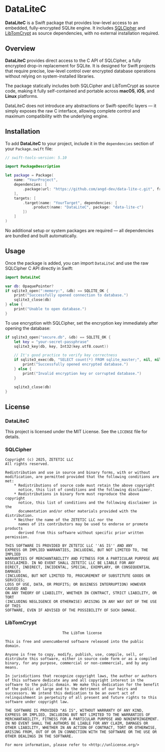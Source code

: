 # DataLiteC

**DataLiteC** is a Swift package that provides low-level access to an embedded, fully-encrypted SQLite engine. It includes [SQLCipher](https://github.com/sqlcipher/sqlcipher) and [LibTomCrypt](https://github.com/libtom/libtomcrypt) as source dependencies, with no external installation required.

## Overview

**DataLiteC** provides direct access to the C API of SQLCipher, a fully encrypted drop-in replacement for SQLite. It is designed for Swift projects that require precise, low-level control over encrypted database operations without relying on system-installed libraries.

The package statically includes both SQLCipher and LibTomCrypt as source code, making it fully self-contained and portable across **macOS**, **iOS**, and **Linux** platforms.

DataLiteC does not introduce any abstractions or Swift-specific layers — it simply exposes the raw C interface, allowing complete control and maximum compatibility with the underlying engine.

## Installation

To add **DataLiteC** to your project, include it in the `dependencies` section of your `Package.swift` file:

```swift
// swift-tools-version: 5.10

import PackageDescription

let package = Package(
    name: "YourProject",
    dependencies: [
        .package(url: "https://github.com/angd-dev/data-lite-c.git", from: "2.0.0")
    ],
    targets: [
        .target(name: "YourTarget", dependencies: [
            .product(name: "DataLiteC", package: "data-lite-c")
        ])
    ]
)
```

No additional setup or system packages are required — all dependencies are bundled and built automatically.

## Usage

Once the package is added, you can import `DataLiteC` and use the raw SQLCipher C API directly in Swift:

```swift
import DataLiteC

var db: OpaquePointer?
if sqlite3_open(":memory:", &db) == SQLITE_OK {
    print("Successfully opened connection to database.")
    sqlite3_close(db)
} else {
    print("Unable to open database.")
}
```

To use encryption with SQLCipher, set the encryption key immediately after opening the database:

```swift
if sqlite3_open("secure.db", &db) == SQLITE_OK {
    let key = "your-secret-passphrase"
    sqlite3_key(db, key, Int32(key.utf8.count))

    // It's good practice to verify key correctness
    if sqlite3_exec(db, "SELECT count(*) FROM sqlite_master;", nil, nil, nil) == SQLITE_OK {
        print("Successfully opened encrypted database.")
    } else {
        print("Invalid encryption key or corrupted database.")
    }

    sqlite3_close(db)
}
```

## License

### DataLiteC

This project is licensed under the MIT License. See the `LICENSE` file for details.

### SQLCipher

```
Copyright (c) 2025, ZETETIC LLC
All rights reserved.

Redistribution and use in source and binary forms, with or without
modification, are permitted provided that the following conditions are met:
    * Redistributions of source code must retain the above copyright
      notice, this list of conditions and the following disclaimer.
    * Redistributions in binary form must reproduce the above copyright
      notice, this list of conditions and the following disclaimer in the
      documentation and/or other materials provided with the distribution.
    * Neither the name of the ZETETIC LLC nor the
      names of its contributors may be used to endorse or promote products
      derived from this software without specific prior written permission.

THIS SOFTWARE IS PROVIDED BY ZETETIC LLC ''AS IS'' AND ANY
EXPRESS OR IMPLIED WARRANTIES, INCLUDING, BUT NOT LIMITED TO, THE IMPLIED
WARRANTIES OF MERCHANTABILITY AND FITNESS FOR A PARTICULAR PURPOSE ARE
DISCLAIMED. IN NO EVENT SHALL ZETETIC LLC BE LIABLE FOR ANY
DIRECT, INDIRECT, INCIDENTAL, SPECIAL, EXEMPLARY, OR CONSEQUENTIAL DAMAGES
(INCLUDING, BUT NOT LIMITED TO, PROCUREMENT OF SUBSTITUTE GOODS OR SERVICES;
LOSS OF USE, DATA, OR PROFITS; OR BUSINESS INTERRUPTION) HOWEVER CAUSED AND
ON ANY THEORY OF LIABILITY, WHETHER IN CONTRACT, STRICT LIABILITY, OR TORT
(INCLUDING NEGLIGENCE OR OTHERWISE) ARISING IN ANY WAY OUT OF THE USE OF THIS
SOFTWARE, EVEN IF ADVISED OF THE POSSIBILITY OF SUCH DAMAGE.
```

### LibTomCrypt

```
                          The LibTom license

This is free and unencumbered software released into the public domain.

Anyone is free to copy, modify, publish, use, compile, sell, or
distribute this software, either in source code form or as a compiled
binary, for any purpose, commercial or non-commercial, and by any
means.

In jurisdictions that recognize copyright laws, the author or authors
of this software dedicate any and all copyright interest in the
software to the public domain. We make this dedication for the benefit
of the public at large and to the detriment of our heirs and
successors. We intend this dedication to be an overt act of
relinquishment in perpetuity of all present and future rights to this
software under copyright law.

THE SOFTWARE IS PROVIDED "AS IS", WITHOUT WARRANTY OF ANY KIND,
EXPRESS OR IMPLIED, INCLUDING BUT NOT LIMITED TO THE WARRANTIES OF
MERCHANTABILITY, FITNESS FOR A PARTICULAR PURPOSE AND NONINFRINGEMENT.
IN NO EVENT SHALL THE AUTHORS BE LIABLE FOR ANY CLAIM, DAMAGES OR
OTHER LIABILITY, WHETHER IN AN ACTION OF CONTRACT, TORT OR OTHERWISE,
ARISING FROM, OUT OF OR IN CONNECTION WITH THE SOFTWARE OR THE USE OR
OTHER DEALINGS IN THE SOFTWARE.

For more information, please refer to <http://unlicense.org/>
```
